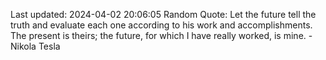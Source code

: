 Last updated: 2024-04-02 20:06:05
Random Quote: Let the future tell the truth and evaluate each one according to his work and accomplishments. The present is theirs; the future, for which I have really worked, is mine. - Nikola Tesla